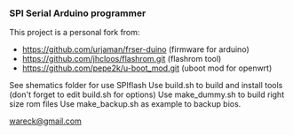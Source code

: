 ### SPI Serial Arduino programmer

This project is a personal fork from:
- https://github.com/urjaman/frser-duino (firmware for arduino)
- https://github.com/jhcloos/flashrom.git (flashrom tool)
- https://github.com/pepe2k/u-boot_mod.git (uboot mod for openwrt)

See shematics folder for use SPIflash
Use build.sh to build and install tools (don't forget to edit build.sh for options)
Use make_dummy.sh to build right size rom files
Use make_backup.sh as example to backup bios.

wareck@gmail.com
